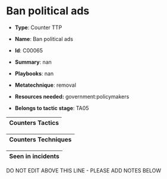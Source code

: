 # Ban political ads

* **Type**: Counter TTP

* **Name**: Ban political ads

* **Id**: C00065

* **Summary**: nan

* **Playbooks**: nan

* **Metatechnique**: removal

* **Resources needed:** government:policymakers

* **Belongs to tactic stage**: TA05


| Counters Tactics |
| ---------------- |



| Counters Techniques |
| ------------------- |



| Seen in incidents |
| ----------------- |

DO NOT EDIT ABOVE THIS LINE - PLEASE ADD NOTES BELOW
